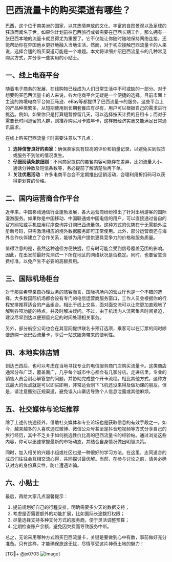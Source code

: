 # 巴西流量卡的购买渠道有哪些？

巴西，这个位于南美洲的国家，以其热情奔放的文化、丰富的自然景观以及足球的狂热而闻名于世。如果你计划前往巴西旅行或者需要在巴西长期工作，那么拥有一张巴西本地的流量卡就显得尤为重要了。它不仅能让你随时随地保持网络连接，还能帮助你在异国他乡更好地融入当地生活。然而，对于初次接触巴西流量卡的人来说，选择合适的购买渠道可能是一个难题。本文将详细介绍巴西流量卡的几种常见购买方式，并分享一些实用的小贴士。

## 一、线上电商平台

随着电子商务的发展，在线购物已经成为人们日常生活中不可或缺的一部分。对于想要购买巴西流量卡的人来说，各大电商平台无疑是一个便捷的选择。目前市面上主流的跨境电商平台如亚马逊、eBay等都提供了巴西流量卡的服务。这些平台上的产品种类繁多，从短期使用到长期套餐应有尽有，用户可以根据自己的需求进行挑选。例如，如果你只是打算短暂停留几天，可以选择按天计费的日租卡；而对于需要长时间逗留的人群，则推荐购买月卡或年卡，这样既经济实惠又能满足日常通讯需求。

在线上购买巴西流量卡时需要注意以下几点：
1. **选择信誉良好的卖家**：确保卖家具有较高的评价和销量记录，以避免买到假货或服务不到位的情况发生。
2. **仔细阅读条款细则**：不同商家提供的套餐内容可能存在差异，比如流量大小、通话分钟数及短信条数等，务必提前了解清楚后再下单。
3. **关注优惠活动**：许多电商平台会不定期推出促销活动，合理利用折扣码可以获得更划算的价格。

## 二、国内运营商合作平台

近年来，中国移动通信行业蓬勃发展，各大运营商纷纷推出了针对出境游客的国际漫游服务。如果你是中国移动、中国联通或中国电信的用户，可以直接通过各自的官方网站或手机应用程序查询并订购巴西流量包。这种方式的优势在于无需额外注册新号码，只需激活相应的境外数据服务即可正常使用。此外，部分运营商还与海外合作伙伴建立了合作关系，能够为用户提供更具竞争力的价格和服务质量。

值得注意的是，虽然这种途径方便快捷，但有时可能会受到信号覆盖范围的影响。因此，在出发前最好先测试一下所在地区的网络状况是否稳定。同时，也要留意资费标准，以免产生不必要的高额费用。

## 三、国际机场柜台

对于那些希望亲自办理业务的旅客而言，国际机场内的营业厅也是一个不错的选择。大多数国际机场都会设有专门的电信运营商服务窗口，工作人员会根据你的行程安排推荐适合的产品组合。相比于线上交易，面对面交流可以让您更加直观地了解到各项功能的特点，并及时解决疑问。不过，由于机场内人流密集且时间紧迫，建议尽早到达以便预留充足的时间处理相关事务。

另外，部分航空公司也会在其官网提供联名卡预订选项，乘客可以在订票的同时顺便选购一张巴西流量卡，享受一站式服务带来的便利性。

## 四、本地实体店铺

到达巴西后，也可以考虑在当地寻找专业的电信服务商门店购买流量卡。这类商店通常分布广泛，覆盖面广，几乎每个城市中心都会有几家分店。走进店里，专业的销售人员会耐心解答您的问题，并协助完成整个开卡流程。相比其他方式，这种方式最大的优点就是可以即买即用，非常适合刚下飞机还没来得及做功课的朋友。但是，请注意甄别正规渠道，避免误入山寨店导致个人信息泄露或其他麻烦。

## 五、社交媒体与论坛推荐

除了上述传统途径外，借助社交媒体和专业论坛也是获取信息的有效手段之一。如今，越来越多的人喜欢通过微博、微信公众号甚至是抖音短视频等方式分享自己的旅行经历，其中不乏关于如何挑选性价比高的巴西流量卡的经验帖。通过浏览这些内容，你可以迅速掌握最新的市场动态，并结合自身情况做出明智决策。

同时，加入相关的兴趣小组或社区也是一种很好的学习方法。在这里，志同道合的成员们往往会互相交流心得，共同探讨最优解。当然，在参与讨论之前，请务必确认对方的身份真实性，防止遭遇诈骗。

## 六、小贴士

最后，再给大家几点温馨提示：
1. 提前规划好自己的行程安排，明确需要多少天的数据支持；
2. 考虑是否需要额外的功能扩展，比如国际长途拨打权限；
3. 尽量选择支持多种支付方式的服务商，便于灵活调整预算；
4. 定期检查账户余额，避免因欠费而导致服务中断。

总之，无论采用哪种方式购买巴西流量卡，关键是要做到心中有数，事前做好充分准备。只有这样，才能确保旅途无忧，尽情享受这片神奇土地的魅力！

[TG💪+ @jx0703 ![Image](https://github.com/user-attachments/assets/dbca1d08-cadb-493c-b0ec-ad6f7a83f270)]